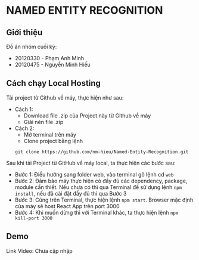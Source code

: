 # NAMED ENTITY RECOGNITION

## Giới thiệu

Đồ án nhóm cuối kỳ:

- 20120330 - Phạm Anh Minh
- 20120475 - Nguyễn Minh Hiếu

## Cách chạy Local Hosting

Tải project từ Github về máy, thực hiện như sau:

- Cách 1:
  - Download file .zip của Project này từ Github về máy
  - Giải nén file .zip
- Cách 2:
  - Mở terminal trên máy
  - Clone project bằng lệnh
  ```terminal
  git clone https://github.com/nm-hieu/Named-Entity-Recognition.git
  ```

Sau khi tải Project từ GitHub về máy local, ta thực hiện các bước sau:

- Bước 1: Điều hướng sang folder web, vào terminal gõ lệnh cd `web`
- Bước 2: Đảm bảo máy thực hiện có đầy đủ các dependency, package, module cần thiết. Nếu chưa có thì qua Terminal để sử dụng lệnh `npm install`, nếu đã cài đặt đầy đủ thì qua Bước 3
- Bước 3: Cũng trên Terminal, thực hiện lệnh `npm start`. Browser mặc định của máy sẽ host React App trên port 3000
- Bước 4: Khi muốn dừng thì với Terminal khác, ta thực hiện lệnh `npx kill-port 3000`

## Demo

Link Video: Chưa cập nhập
